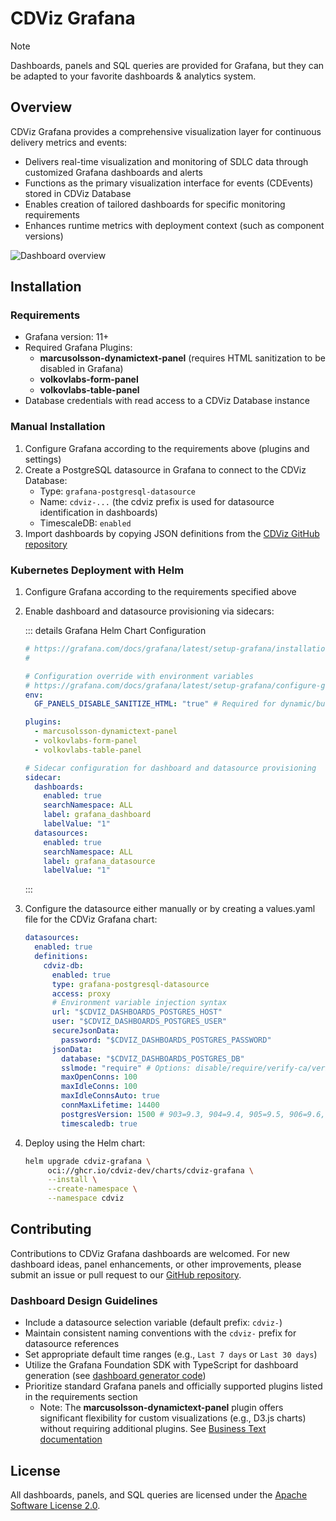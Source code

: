 # CDViz Grafana

> [!NOTE]
> Dashboards, panels and SQL queries are provided for Grafana, but they can be adapted to your favorite dashboards & analytics system.

## Overview

CDViz Grafana provides a comprehensive visualization layer for continuous delivery metrics and events:

- Delivers real-time visualization and monitoring of SDLC data through customized Grafana dashboards and alerts
- Functions as the primary visualization interface for events (CDEvents) stored in CDViz Database
- Enables creation of tailored dashboards for specific monitoring requirements
- Enhances runtime metrics with deployment context (such as component versions)

![Dashboard overview](/screenshots/grafana_dashboards-20250606_2100.png)

## Installation

### Requirements

- Grafana version: 11+
- Required Grafana Plugins:
  - **marcusolsson-dynamictext-panel** (requires HTML sanitization to be disabled in Grafana)
  - **volkovlabs-form-panel**
  - **volkovlabs-table-panel**
- Database credentials with read access to a CDViz Database instance

### Manual Installation

1. Configure Grafana according to the requirements above (plugins and settings)
2. Create a PostgreSQL datasource in Grafana to connect to the CDViz Database:
   - Type: `grafana-postgresql-datasource`
   - Name: `cdviz-...` (the cdviz prefix is used for datasource identification in dashboards)
   - TimescaleDB: `enabled`
3. Import dashboards by copying JSON definitions from the [CDViz GitHub repository](https://github.com/cdviz-dev/cdviz/tree/main/cdviz-grafana/dashboards)

### Kubernetes Deployment with Helm

1. Configure Grafana according to the requirements specified above
2. Enable dashboard and datasource provisioning via sidecars:

   ::: details Grafana Helm Chart Configuration
   ```yaml
   # https://grafana.com/docs/grafana/latest/setup-grafana/installation/helm/
   #

   # Configuration override with environment variables
   # https://grafana.com/docs/grafana/latest/setup-grafana/configure-grafana/#override-configuration-with-environment-variables
   env:
     GF_PANELS_DISABLE_SANITIZE_HTML: "true" # Required for dynamic/business text rendering

   plugins:
     - marcusolsson-dynamictext-panel
     - volkovlabs-form-panel
     - volkovlabs-table-panel

   # Sidecar configuration for dashboard and datasource provisioning
   sidecar:
     dashboards:
       enabled: true
       searchNamespace: ALL
       label: grafana_dashboard
       labelValue: "1"
     datasources:
       enabled: true
       searchNamespace: ALL
       label: grafana_datasource
       labelValue: "1"
   ```
   :::

3. Configure the datasource either manually or by creating a values.yaml file for the CDViz Grafana chart:

   ```yaml
   datasources:
     enabled: true
     definitions:
       cdviz-db:
         enabled: true
         type: grafana-postgresql-datasource
         access: proxy
         # Environment variable injection syntax
         url: "$CDVIZ_DASHBOARDS_POSTGRES_HOST"
         user: "$CDVIZ_DASHBOARDS_POSTGRES_USER"
         secureJsonData:
           password: "$CDVIZ_DASHBOARDS_POSTGRES_PASSWORD"
         jsonData:
           database: "$CDVIZ_DASHBOARDS_POSTGRES_DB"
           sslmode: "require" # Options: disable/require/verify-ca/verify-full
           maxOpenConns: 100
           maxIdleConns: 100
           maxIdleConnsAuto: true
           connMaxLifetime: 14400
           postgresVersion: 1500 # 903=9.3, 904=9.4, 905=9.5, 906=9.6, 1000=10
           timescaledb: true
   ```

4. Deploy using the Helm chart:

   ```bash
   helm upgrade cdviz-grafana \
        oci://ghcr.io/cdviz-dev/charts/cdviz-grafana \
        --install \
        --create-namespace \
        --namespace cdviz
   ```

## Contributing

Contributions to CDViz Grafana dashboards are welcomed. For new dashboard ideas, panel enhancements, or other improvements, please submit an issue or pull request to our [GitHub repository](https://github.com/cdviz-dev/cdviz).

### Dashboard Design Guidelines

- Include a datasource selection variable (default prefix: `cdviz-`)
- Maintain consistent naming conventions with the `cdviz-` prefix for datasource references
- Set appropriate default time ranges (e.g., `Last 7 days` or `Last 30 days`)
- Utilize the Grafana Foundation SDK with TypeScript for dashboard generation (see [dashboard generator code](https://github.com/cdviz-dev/cdviz/tree/main/cdviz-grafana/dashboards_generator))
- Prioritize standard Grafana panels and officially supported plugins listed in the requirements section
  - Note: The **marcusolsson-dynamictext-panel** plugin offers significant flexibility for custom visualizations (e.g., D3.js charts) without requiring additional plugins. See [Business Text documentation](https://volkovlabs.io/plugins/business-text/)

## License

All dashboards, panels, and SQL queries are licensed under the [Apache Software License 2.0](https://github.com/cdviz-dev/cdviz/blob/main/LICENSE).
